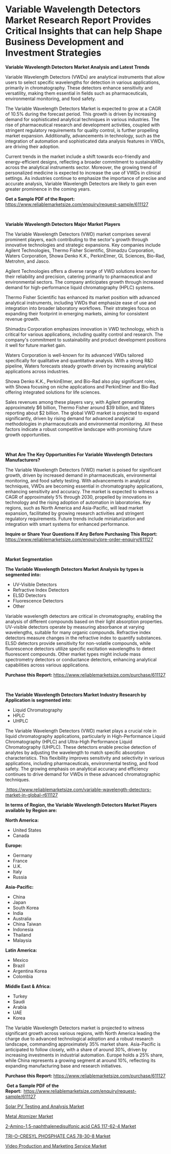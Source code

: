 <p><h1>Variable Wavelength Detectors Market Research Report Provides Critical Insights that can help Shape Business Development and Investment Strategies</h1></p><p><strong>Variable Wavelength Detectors Market Analysis and Latest Trends</strong></p>
<p><p>Variable Wavelength Detectors (VWDs) are analytical instruments that allow users to select specific wavelengths for detection in various applications, primarily in chromatography. These detectors enhance sensitivity and versatility, making them essential in fields such as pharmaceuticals, environmental monitoring, and food safety.</p><p>The Variable Wavelength Detectors Market is expected to grow at a CAGR of 10.5% during the forecast period. This growth is driven by increasing demand for sophisticated analytical techniques in various industries. The rise of pharmaceutical research and development activities, coupled with stringent regulatory requirements for quality control, is further propelling market expansion. Additionally, advancements in technology, such as the integration of automation and sophisticated data analysis features in VWDs, are driving their adoption.</p><p>Current trends in the market include a shift towards eco-friendly and energy-efficient designs, reflecting a broader commitment to sustainability across the analytical instruments sector. Moreover, the growing trend of personalized medicine is expected to increase the use of VWDs in clinical settings. As industries continue to emphasize the importance of precise and accurate analysis, Variable Wavelength Detectors are likely to gain even greater prominence in the coming years.</p></p>
<p><strong>Get a Sample PDF of the Report:&nbsp;</strong> <a href="https://www.reliablemarketsize.com/enquiry/request-sample/611127?utm_campaign=1553&utm_medium=2&utm_source=Github&utm_content=ia&utm_term=12102024&utm_id=variable-wavelength-detectors">https://www.reliablemarketsize.com/enquiry/request-sample/611127</a></p>
<p>&nbsp;</p>
<p><strong>Variable Wavelength Detectors Major Market Players</strong></p>
<p><p>The Variable Wavelength Detectors (VWD) market comprises several prominent players, each contributing to the sector's growth through innovative technologies and strategic expansions. Key companies include Agilent Technologies, Thermo Fisher Scientific, Shimadzu Corporation, Waters Corporation, Showa Denko K.K., PerkinElmer, GL Sciences, Bio-Rad, Metrohm, and Jasco.</p><p>Agilent Technologies offers a diverse range of VWD solutions known for their reliability and precision, catering primarily to pharmaceutical and environmental sectors. The company anticipates growth through increased demand for high-performance liquid chromatography (HPLC) systems.</p><p>Thermo Fisher Scientific has enhanced its market position with advanced analytical instruments, including VWDs that emphasize ease of use and integration into broader laboratory workflows. Their strategies focus on expanding their footprint in emerging markets, aiming for consistent revenue growth.</p><p>Shimadzu Corporation emphasizes innovation in VWD technology, which is critical for various applications, including quality control and research. The company's commitment to sustainability and product development positions it well for future market gain.</p><p>Waters Corporation is well-known for its advanced VWDs tailored specifically for qualitative and quantitative analysis. With a strong R&D pipeline, Waters forecasts steady growth driven by increasing analytical applications across industries.</p><p>Showa Denko K.K., PerkinElmer, and Bio-Rad also play significant roles, with Showa focusing on niche applications and PerkinElmer and Bio-Rad offering integrated solutions for life sciences.</p><p>Sales revenues among these players vary, with Agilent generating approximately $6 billion, Thermo Fisher around $39 billion, and Waters reporting about $2 billion. The global VWD market is projected to expand significantly, driven by rising demand for advanced analytical methodologies in pharmaceuticals and environmental monitoring. All these factors indicate a robust competitive landscape with promising future growth opportunities.</p></p>
<p>&nbsp;</p>
<p><strong>What Are The Key Opportunities For Variable Wavelength Detectors Manufacturers?</strong></p>
<p><p>The Variable Wavelength Detectors (VWD) market is poised for significant growth, driven by increased demand in pharmaceuticals, environmental monitoring, and food safety testing. With advancements in analytical techniques, VWDs are becoming essential in chromatography applications, enhancing sensitivity and accuracy. The market is expected to witness a CAGR of approximately 5% through 2030, propelled by innovations in technology and the rising adoption of automation in laboratories. Key regions, such as North America and Asia-Pacific, will lead market expansion, facilitated by growing research activities and stringent regulatory requirements. Future trends include miniaturization and integration with smart systems for enhanced performance.</p></p>
<p><strong>Inquire or Share Your Questions If Any Before Purchasing This Report:</strong> <a href="https://www.reliablemarketsize.com/enquiry/pre-order-enquiry/611127?utm_campaign=1553&utm_medium=2&utm_source=Github&utm_content=ia&utm_term=12102024&utm_id=variable-wavelength-detectors">https://www.reliablemarketsize.com/enquiry/pre-order-enquiry/611127</a></p>
<p>&nbsp;</p>
<p><strong>Market Segmentation</strong></p>
<p><strong>The Variable Wavelength Detectors Market Analysis by types is segmented into:</strong></p>
<p><ul><li>UV-Visible Detectors</li><li>Refractive Index Detectors</li><li>ELSD Detectors</li><li>Fluorescence Detectors</li><li>Other</li></ul></p>
<p><p>Variable wavelength detectors are critical in chromatography, enabling the analysis of different compounds based on their light absorption properties. UV-visible detectors operate by measuring absorbance at varying wavelengths, suitable for many organic compounds. Refractive index detectors measure changes in the refractive index to quantify substances. ELSD detectors provide sensitivity for non-volatile compounds, while fluorescence detectors utilize specific excitation wavelengths to detect fluorescent compounds. Other market types might include mass spectrometry detectors or conductance detectors, enhancing analytical capabilities across various applications.</p></p>
<p><strong>Purchase this Report:&nbsp;</strong><a href="https://www.reliablemarketsize.com/purchase/611127?utm_campaign=1553&utm_medium=2&utm_source=Github&utm_content=ia&utm_term=12102024&utm_id=variable-wavelength-detectors">https://www.reliablemarketsize.com/purchase/611127</a></p>
<p>&nbsp;</p>
<p><strong>The Variable Wavelength Detectors Market Industry Research by Application is segmented into:</strong></p>
<p><ul><li>Liquid Chromatography</li><li>HPLC</li><li>UHPLC</li></ul></p>
<p><p>The Variable Wavelength Detectors (VWD) market plays a crucial role in liquid chromatography applications, particularly in High-Performance Liquid Chromatography (HPLC) and Ultra-High Performance Liquid Chromatography (UHPLC). These detectors enable precise detection of analytes by adjusting the wavelength to match specific absorption characteristics. This flexibility improves sensitivity and selectivity in various applications, including pharmaceuticals, environmental testing, and food safety. The growing emphasis on analytical accuracy and efficiency continues to drive demand for VWDs in these advanced chromatographic techniques.</p></p>
<p><a href="https://www.reliablemarketsize.com/variable-wavelength-detectors-market-in-global-r611127?utm_campaign=1553&utm_medium=2&utm_source=Github&utm_content=ia&utm_term=12102024&utm_id=variable-wavelength-detectors">&nbsp;https://www.reliablemarketsize.com/variable-wavelength-detectors-market-in-global-r611127</a></p>
<p><strong>In terms of Region, the Variable Wavelength Detectors Market Players available by Region are:</strong></p>
<p>
    <p> <strong> North America: </strong>
        <ul>
            <li>United States</li>
            <li>Canada</li>
        </ul>
        </p> 
    <p> <strong> Europe: </strong>
        <ul>
            <li>Germany</li>
            <li>France</li>
            <li>U.K.</li>
            <li>Italy</li>
            <li>Russia</li>
        </ul>
        </p> 
    <p> <strong> Asia-Pacific: </strong>
        <ul>
            <li>China</li>
            <li>Japan</li>
            <li>South Korea</li>
            <li>India</li>
            <li>Australia</li>
            <li>China Taiwan</li>
            <li>Indonesia</li>
            <li>Thailand</li>
            <li>Malaysia</li>
        </ul>
        </p> 
    <p> <strong> Latin America: </strong>
        <ul>
            <li>Mexico</li>
            <li>Brazil</li>
            <li>Argentina Korea</li>
            <li>Colombia</li>
        </ul>
        </p> 
    <p> <strong> Middle East & Africa: </strong>
        <ul>
            <li>Turkey</li>
            <li>Saudi</li>
            <li>Arabia</li>
            <li>UAE</li>
            <li>Korea</li>
        </ul>
    </p>
    </p>
<p><p>The Variable Wavelength Detectors market is projected to witness significant growth across various regions, with North America leading the charge due to advanced technological adoption and a robust research landscape, commanding approximately 35% market share. Asia-Pacific is anticipated to follow closely, with a share of around 30%, driven by increasing investments in industrial automation. Europe holds a 25% share, while China represents a growing segment at around 10%, reflecting its expanding manufacturing base and research initiatives.</p></p>
<p><strong>Purchase this Report: </strong><a href="https://www.reliablemarketsize.com/purchase/611127?utm_campaign=1553&utm_medium=2&utm_source=Github&utm_content=ia&utm_term=12102024&utm_id=variable-wavelength-detectors">https://www.reliablemarketsize.com/purchase/611127</a></p>
<p>&nbsp;<strong>Get a Sample PDF of the Report:&nbsp;&nbsp;</strong><a href="https://www.reliablemarketsize.com/enquiry/request-sample/611127?utm_campaign=1553&utm_medium=2&utm_source=Github&utm_content=ia&utm_term=12102024&utm_id=variable-wavelength-detectors">https://www.reliablemarketsize.com/enquiry/request-sample/611127</a></p>
<p><strong></strong></p>
<p><p><a href="https://www.linkedin.com/pulse/solar-pv-testing-analysis-market-outlook-current-assessment-llsqf?utm_campaign=1553&utm_medium=2&utm_source=Github&utm_content=ia&utm_term=12102024&utm_id=variable-wavelength-detectors">Solar PV Testing and Analysis Market</a></p><p><a href="https://www.linkedin.com/pulse/global-metal-atomizer-market-trends-innovations-forward-looking-vikkf?utm_campaign=1553&utm_medium=2&utm_source=Github&utm_content=ia&utm_term=12102024&utm_id=variable-wavelength-detectors">Metal Atomizer Market</a></p><p><a href="https://github.com/gretaakardljz/Market-Research-Report-List-1/blob/main/2-amino-15-naphthalenedisulfonic-acid-cas-117-62-4-market.md?utm_campaign=1553&utm_medium=2&utm_source=Github&utm_content=ia&utm_term=12102024&utm_id=variable-wavelength-detectors">2-Amino-1,5-naphthalenedisulfonic acid CAS 117-62-4 Market</a></p><p><a href="https://github.com/ambertqocronceb/Market-Research-Report-List-1/blob/main/tri-o-cresyl-phosphate-cas-78-30-8-market.md?utm_campaign=1553&utm_medium=2&utm_source=Github&utm_content=ia&utm_term=12102024&utm_id=variable-wavelength-detectors">TRI-O-CRESYL PHOSPHATE CAS 78-30-8 Market</a></p><p><a href="https://www.linkedin.com/pulse/unveiling-market-trends-global-video-production-marketing-j2qpe?utm_campaign=1553&utm_medium=2&utm_source=Github&utm_content=ia&utm_term=12102024&utm_id=variable-wavelength-detectors">Video Production and Marketing Service Market</a></p></p>